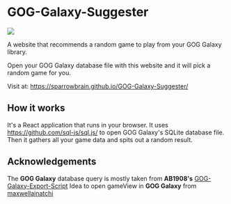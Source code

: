 # GOG-Galaxy-Suggester
![](https://github.com/SparrowBrain/GOG-Galaxy-Suggester/workflows/Continuous%20Integration/badge.svg)

A website that recommends a random game to play from your GOG Galaxy library.

Open your GOG Galaxy database file with this website and it will pick a random game for you.

Visit at: https://sparrowbrain.github.io/GOG-Galaxy-Suggester/

## How it works
It's a React application that runs in your browser. It uses https://github.com/sql-js/sql.js/ to open GOG Galaxy's SQLite database file. Then it gathers all your game data and spits out a random result.

## Acknowledgements
The **GOG Galaxy** database query is mostly taken from **AB1908's** [GOG-Galaxy-Export-Script](https://github.com/AB1908/GOG-Galaxy-Export-Script)
Idea to open gameView in **GOG Galaxy** from [maxwellainatchi](https://gist.github.com/maxwellainatchi/794d22c2c24f98d5dc8e6abc7ccc8a92)
